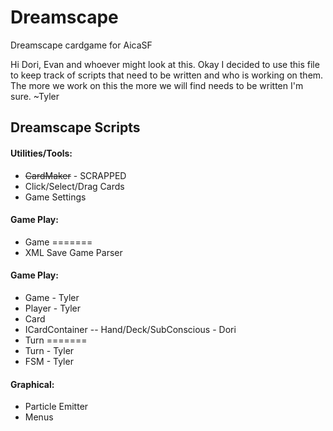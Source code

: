 Dreamscape
==========

Dreamscape cardgame for AicaSF

Hi Dori, Evan and whoever might look at this.
Okay I decided to use this file to keep track of
scripts that need to be written and who is working on them.
The more we work on this the more we will find needs to be
written I'm sure.
~Tyler


## Dreamscape Scripts

#### **Utilities/Tools:**

- ~~CardMaker~~ - SCRAPPED
- Click/Select/Drag Cards
- Game Settings

#### **Game Play:**

- Game
=======
- XML Save Game Parser

#### **Game Play:**

- Game - Tyler
- Player - Tyler
- Card
- ICardContainer
-- Hand/Deck/SubConscious - Dori
- Turn
=======
- Turn - Tyler
- FSM - Tyler

#### **Graphical:**

- Particle Emitter
- Menus
